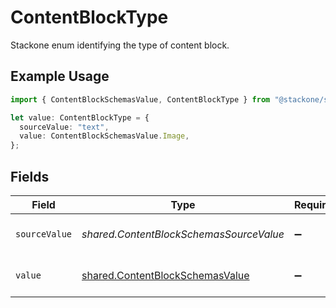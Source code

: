 # ContentBlockType

Stackone enum identifying the type of content block.

## Example Usage

```typescript
import { ContentBlockSchemasValue, ContentBlockType } from "@stackone/stackone-client-ts/sdk/models/shared";

let value: ContentBlockType = {
  sourceValue: "text",
  value: ContentBlockSchemasValue.Image,
};
```

## Fields

| Field                                                                                     | Type                                                                                      | Required                                                                                  | Description                                                                               | Example                                                                                   |
| ----------------------------------------------------------------------------------------- | ----------------------------------------------------------------------------------------- | ----------------------------------------------------------------------------------------- | ----------------------------------------------------------------------------------------- | ----------------------------------------------------------------------------------------- |
| `sourceValue`                                                                             | *shared.ContentBlockSchemasSourceValue*                                                   | :heavy_minus_sign:                                                                        | The source value of the type.                                                             | text                                                                                      |
| `value`                                                                                   | [shared.ContentBlockSchemasValue](../../../sdk/models/shared/contentblockschemasvalue.md) | :heavy_minus_sign:                                                                        | The type of the content blocks.                                                           | email                                                                                     |